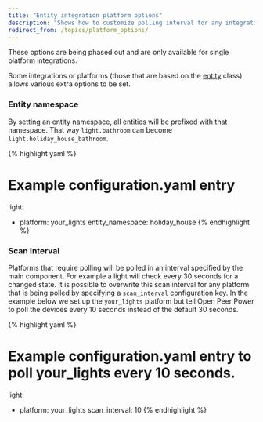 ```yaml
---
title: "Entity integration platform options"
description: "Shows how to customize polling interval for any integration via configuration.yaml."
redirect_from: /topics/platform_options/
---
```


<div class='note info'>
These options are being phased out and are only available for single platform integrations.
</div>

Some integrations or platforms (those that are based on the [entity](https://github.com/home-assistant/home-assistant/blob/dev/homeassistant/helpers/entity.py) class) allows various extra options to be set.

### Entity namespace

By setting an entity namespace, all entities will be prefixed with that namespace. That way `light.bathroom` can become `light.holiday_house_bathroom`.

{% highlight yaml %}
# Example configuration.yaml entry
light:
  - platform: your_lights
    entity_namespace: holiday_house
{% endhighlight %}

### Scan Interval

Platforms that require polling will be polled in an interval specified by the main component. For example a light will check every 30 seconds for a changed state. It is possible to overwrite this scan interval for any platform that is being polled by specifying a `scan_interval` configuration key. In the example below we set up the `your_lights` platform but tell Open Peer Power to poll the devices every 10 seconds instead of the default 30 seconds.

{% highlight yaml %}
# Example configuration.yaml entry to poll your_lights every 10 seconds.
light:
  - platform: your_lights
    scan_interval: 10
{% endhighlight %}
